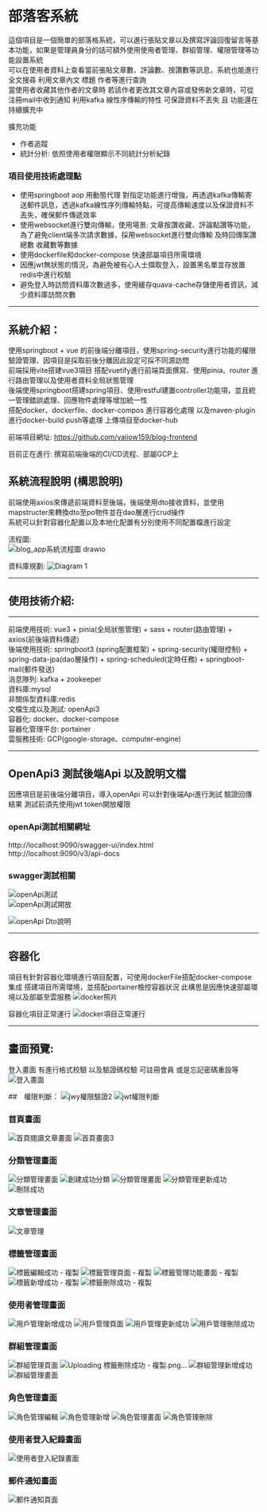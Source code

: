 # 部落客系統
這個項目是一個簡單的部落格系統，可以進行張貼文章以及撰寫評論回復留言等基本功能，如果是管理員身分的話可額外使用使用者管理、群組管理、權限管理等功能設置系統 <br>
可以在使用者資料上查看當前張貼文章數、評論數、按讚數等訊息，系統也能進行全文搜尋 利用文章內文 標題 作者等進行查詢 <br>
當使用者收藏其他作者的文章時 若該作者更改其文章內容或發佈新文章時，可從注冊mail中收到通知 利用kafka 線性序傳輸的特性 可保證資料不丟失 且
功能還在持續擴充中

擴充功能
- 作者追蹤
- 統計分析: 依照使用者權限顯示不同統計分析紀錄

### 項目使用技術處理點
- 使用springboot aop 用動態代理 對指定功能進行增強，再透過kafka傳輸寄送郵件訊息，透過kafka線性序列傳輸特點，可提高傳輸速度以及保證資料不丟失，確保郵件傳遞效率 <br>
- 使用websocket進行雙向傳輸，使用場景: 文章按讚收藏、評論點讚等功能，為了避免client端多次請求數據，採用websocket進行雙向傳輸 及時回傳案讚總數 收藏數等數據 <br>
- 使用dockerfile和docker-compose 快速部屬項目所需環境
- 因應jwt無狀態的情況，為避免被有心人士擷取登入，設置黑名單並存放置redis中進行校驗
- 避免登入時訪問資料庫次數過多，使用緩存quava-cache存儲使用者資訊，減少資料庫訪問次數
<hr>

## 系統介紹：
使用springboot + vue 的前後端分離項目，使用spring-security進行功能的權限驗證管理、因項目是採取前後分離因此設定可採不同源訪問 <br>
前端採用vite搭建vue3項目 搭配vuetify進行前端頁面撰寫、使用pinia、router 進行路由管理以及使用者資料全局狀態管理 <br>
後端使用springboot搭建spring項目、使用restful建置controller功能項，並且統一管理錯誤處理、回應物件處理等增加統一性 <br>
搭配docker、dockerfile、docker-compos 進行容器化處理 以及maven-plugin 進行docker-build push等處理 上傳項目至docker-hub <br>

前端項目網址: https://github.com/yaiiow159/blog-frontend

目前正在進行: 撰寫前端後端的CI/CD流程、部屬GCP上 <br>

## 系統流程說明 (構思說明)
前端使用axios來傳遞前端資料至後端，後端使用dto接收資料，並使用mapstructer來轉換dto至po物件並在dao層進行crud操作<br>
系統可以針對容器化配置以及本地化配置有分別使用不同配置檔進行設定

流程圖: <br>
![blog_app系統流程圖 drawio](https://github.com/yaiiow159/Blog_app/assets/39752246/5c30b0b1-34f4-4314-b819-e65416abdecc)


資料庫規劃:
![Diagram 1](https://github.com/yaiiow159/Blog_app/assets/39752246/d73d894b-28b6-4dd0-9bc1-437d94935b34)

---------------------------------------------------------------------------------------------------------------------
## 使用技術介紹:
<hr>

前端使用技術: vue3 + pinia(全局狀態管理) + sass + router(路由管理) + axios(前後端資料傳遞) <br>
後端使用技術: springboot3 (spring配置框架) + spring-security(權限控制) + spring-data-jpa(dao層操作) + spring-scheduled(定時任務) + springboot-mail(郵件發送)<br>
消息隊列: kafka + zookeeper <br>
資料庫:mysql <br>
非關係型資料庫:redis <br>
文檔生成以及測試: openApi3 <br>
容器化: docker、docker-compose <br>
容器化管理平台: portainer <br>
雲服務技術: GCP(google-storage、computer-engine)

---------------------------------------------------------------------------------------------------------------------

## OpenApi3 測試後端Api 以及說明文檔
因應項目是前後端分離項目，導入openApi 可以針對後端Api進行測試 驗證回傳結果 測試前須先使用jwt token開放權限 <br>

### openApi測試相關網址
http://localhost:9090/swagger-ui/index.html <br>
http://localhost:9090/v3/api-docs <br>

### swagger測試相關
![openApi測試](https://github.com/yaiiow159/Blog_app/assets/39752246/ff09ccd0-4a63-4333-a8ec-50fd9a5ea3a1) <br>
![openApi測試開放](https://github.com/yaiiow159/Blog_app/assets/39752246/33fbb056-92bb-4441-9a38-586190a5007c) <br>

![openApi Dto說明](https://github.com/yaiiow159/Blog_app/assets/39752246/eb0226d2-a0d6-4716-9738-8712fe1bff06) <br>
<hr>

## 容器化
項目有針對容器化環境進行項目配置，可使用dockerFile搭配docker-compose 集成 搭建項目所需環境，並搭配portainer檢控容器狀況
此構思是因應快速部屬環境以及部屬至雲服務
![docker照片](https://github.com/yaiiow159/Blog_app/assets/39752246/3b15dde8-e3e7-4d92-bb9a-312f59df606c)

容器化項目正常運行
![docker項目正常運行](https://github.com/yaiiow159/Blog_app/assets/39752246/aaa0474f-3a29-4606-bc65-dd1b89a9c47c)

<hr>

## 畫面預覽:
登入畫面
有進行格式校驗 以及驗證碼校驗 可註冊會員 或是忘記密碼重設等
![登入畫面](https://github.com/yaiiow159/Blog_app/assets/39752246/34bf10dc-8c86-48c1-ad94-189ddfa007ce)

##　權限判斷：
![jwy權限驗證2](https://github.com/yaiiow159/Blog_app/assets/39752246/7bc651c6-7dd4-48de-b556-2ff71d52c6ff)
![jwt權限判斷](https://github.com/yaiiow159/Blog_app/assets/39752246/ad448468-4f32-4450-8d70-6b4688e66d6d)


### 首頁畫面
![首頁閱讀文章畫面](https://github.com/yaiiow159/Blog_app/assets/39752246/12e28a68-3ce5-4151-8e39-db1991633b89)
![首頁畫面3](https://github.com/yaiiow159/Blog_app/assets/39752246/71772b56-66fe-4cd2-92e7-4fc05ea33797)


### 分類管理畫面
![分類管理畫面](https://github.com/yaiiow159/Blog_app/assets/39752246/60b99972-dacc-4f43-955c-5fcf680e1910)
![創建成功分類](https://github.com/yaiiow159/Blog_app/assets/39752246/4c73eceb-2081-4ffb-adbd-8ca86dd5e9b8)
![分類管理畫面](https://github.com/yaiiow159/Blog_app/assets/39752246/1e8795ed-d0d0-4107-922f-7d79c894fed7)
![分類管理更新成功](https://github.com/yaiiow159/Blog_app/assets/39752246/77b5405f-9729-4d3f-816c-212e6234e2a7)
![刪除成功](https://github.com/yaiiow159/Blog_app/assets/39752246/d524271d-ca72-4db0-99ea-01a8e23af1ad)

### 文章管理畫面
![文章管理](https://github.com/yaiiow159/Blog_app/assets/39752246/2ed52741-8605-4432-b94d-8257803c7dec)


### 標籤管理畫面
![標籤編輯成功 - 複製](https://github.com/yaiiow159/Blog_app/assets/39752246/a776f800-2812-4fd5-9a69-edc1e0cf2cf6)
![標籤管理頁面 - 複製](https://github.com/yaiiow159/Blog_app/assets/39752246/9017ef6d-05ff-4f74-b69a-74dd2821702f)
![標籤管理功能畫面 - 複製](https://github.com/yaiiow159/Blog_app/assets/39752246/f5daee44-82b6-468f-8118-02513b319bca)
![標籤新增成功 - 複製](https://github.com/yaiiow159/Blog_app/assets/39752246/12de06cc-ae98-46f6-a1c6-af9c8e510c47)
![標籤刪除成功 - 複製](https://github.com/yaiiow159/Blog_app/assets/39752246/04f944be-5e50-49ab-aad5-304617fe83b1)

### 使用者管理畫面
![用戶管理新增成功](https://github.com/yaiiow159/Blog_app/assets/39752246/0aef7222-8095-4e00-a66a-7e419e694838)
![用戶管理頁面](https://github.com/yaiiow159/Blog_app/assets/39752246/a556b535-4ec5-449b-b64e-f35124ae4dc4)
![用戶管理更新成功](https://github.com/yaiiow159/Blog_app/assets/39752246/c22586ce-5eb0-4c9a-b224-c1f1bcaaafe9)
![用戶管理刪除成功](https://github.com/yaiiow159/Blog_app/assets/39752246/db28d968-0e45-47a2-8c0e-a0935794bd14)

### 群組管理畫面
![群組管理頁面](https://github.com/yaiiow159/Blog_app/assets/39752246/924defb5-bb32-477f-b287-56793a820968)
![Uploading 標籤刪除成功 - 複製.png…]()
![群組管理新增成功](https://github.com/yaiiow159/Blog_app/assets/39752246/71d53c16-3ab3-42f6-b457-3a18d615f33a)
![群組管理畫面](https://github.com/yaiiow159/Blog_app/assets/39752246/8815148a-a036-40b1-ab2a-a73483bf59a8)


### 角色管理畫面
![角色管理編輯](https://github.com/yaiiow159/Blog_app/assets/39752246/66b242db-e76c-45b1-9ddf-9a896db85524)
![角色管理新增](https://github.com/yaiiow159/Blog_app/assets/39752246/5fa671f9-2ae4-4bdf-ac70-ea18ebf7edef)
![角色管理畫面](https://github.com/yaiiow159/Blog_app/assets/39752246/53588166-e79b-40d2-a0ea-9af5387e7f8f)
![角色管理刪除](https://github.com/yaiiow159/Blog_app/assets/39752246/73a1f5de-0826-4785-b927-0b8f05ebf87b)


### 使用者登入紀錄畫面
![使用者登入紀錄畫面](https://github.com/yaiiow159/Blog_app/assets/39752246/e3477767-c5ca-471d-8877-820126fb150d)

### 郵件通知畫面
![郵件通知頁面](https://github.com/yaiiow159/Blog_app/assets/39752246/d591f89c-95ff-46ef-af55-5ef100e427cd)





